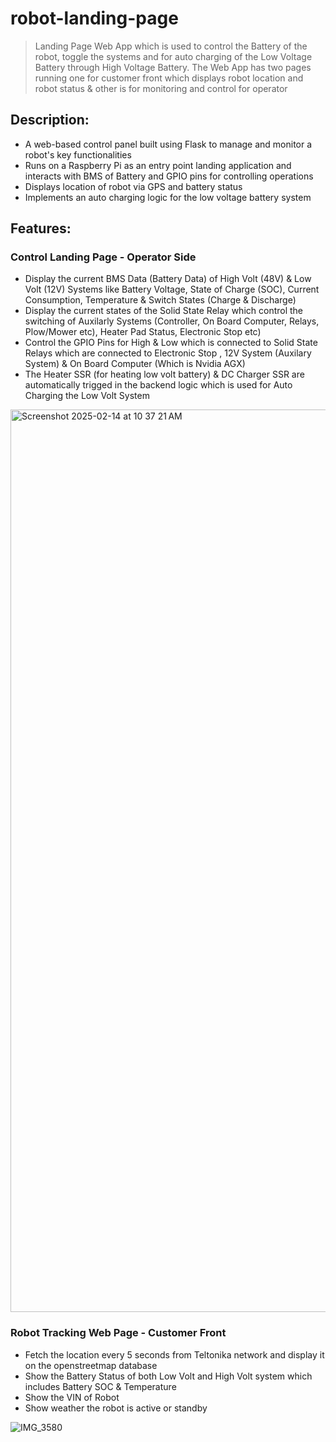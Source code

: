 # robot-landing-page
> Landing Page Web App which is used to control the Battery of the robot, toggle the systems and for auto charging of the Low Voltage Battery through High Voltage Battery.
> The Web App has two pages running one for customer front which displays robot location and robot status & other is for monitoring and control for operator

## Description:
- A web-based control panel built using Flask to manage and monitor a robot's key functionalities
- Runs on a Raspberry Pi as an entry point landing application and interacts with BMS of Battery and GPIO pins for controlling operations
- Displays location of robot via GPS and battery status
- Implements an auto charging logic for the low voltage battery system

## Features:
### Control Landing Page - Operator Side
- Display the current BMS Data (Battery Data) of High Volt (48V) & Low Volt (12V) Systems like Battery Voltage, State of Charge (SOC), Current Consumption, Temperature & Switch States (Charge & Discharge)
- Display the current states of the Solid State Relay which control the switching of Auxilarly Systems (Controller, On Board Computer, Relays, Plow/Mower etc), Heater Pad Status, Electronic Stop etc)
- Control the GPIO Pins for High & Low which is connected to Solid State Relays which are connected to Electronic Stop , 12V System (Auxilary System) & On Board Computer (Which is Nvidia AGX)
- The Heater SSR (for heating low volt battery) & DC Charger SSR are automatically trigged in the backend logic which is used for Auto Charging the Low Volt System

<img width="1444" alt="Screenshot 2025-02-14 at 10 37 21 AM" src="https://github.com/user-attachments/assets/191b06db-235a-49a5-b9f4-e77a21903d99" />



### Robot Tracking Web Page - Customer Front
- Fetch the location every 5 seconds from Teltonika network and display it on the openstreetmap database
- Show the Battery Status of both Low Volt and High Volt system which includes Battery SOC & Temperature
- Show the VIN of Robot
- Show weather the robot is active or standby

![IMG_3580](https://github.com/user-attachments/assets/87f5160b-3ed8-40c4-abc8-5ccda569e8a9)


